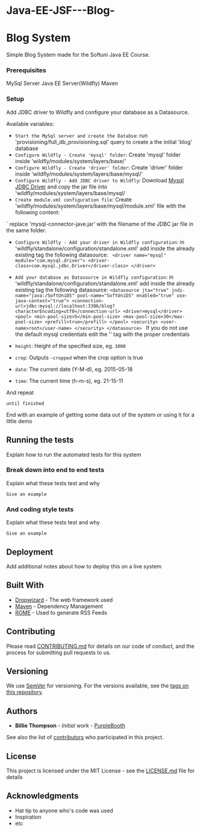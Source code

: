 # Java-EE-JSF---Blog-


# Blog System

Simple Blog System made for the Softuni Java EE Course.

### Prerequisites

MySql Server
Java EE Server(Wildfly)
Maven

### Setup

Add JDBC driver to Wildfly and configure your database as a Datasource.

Available variables:

- `Start the MySql server and create the Databse`: run 'provisioning/full_db_provisioning.sql' query to create a the initial 'blog' database
- `Configure Wildfly - Create 'mysql' folder`: Create 'mysql' folder inside 'wildfly/modules/system/layers/base/'
- `Configure Wildfly - Create 'driver' folder`: Create 'driver' folder inside 'wildfly/modules/system/layers/base/mysql/'
- `Configure Wildfly - Add JDBC driver to Wildfly`: Download [Mysql JDBC Driver](https://dev.mysql.com/downloads/connector/j) and copy the jar file into 'wildfly/modules/system/layers/base/mysql/
- `Create module.xml configuration file`: Create 'wildfly/modules/system/layers/base/mysql/module.xml' file with the following content:
`<?xml version="1.0" encoding="UTF-8"?>
<module xmlns="urn:jboss:module:1.1" name="com.mysql.driver">
	<resources>
		<resource-root path="mysql-connector-java.jar"/>
	</resources>
	<dependencies>
		<module name="javax.api"/>
		<module name="javax.transaction.api"/>
	</dependencies>
</module>`
replace 'mysql-connector-jave.jar' with the filename of the JDBC jar file in the same folder.

- `Configure Wildfly - Add your driver in Wildfly configuration`: in 'wildfly/standalone/configuration/standalone.xml' add inside the already existing <drivers> tag the following datasource:
`  <driver name="mysql" module="com.mysql.driver">
                        <driver-class>com.mysql.jdbc.Driver</driver-class>
                    </driver>
`

- `Add your database as Datasource in Wildfly configuration`: in 'wildfly/standalone/configuration/standalone.xml' add inside the already existing <datasources> tag the following datasource:
`<datasource jta="true" jndi-name="java:/SoftUniDS" pool-name="SoftUniDS" enabled="true" use-java-context="true">
                    <connection-url>jdbc:mysql://localhost:3306/blog?characterEncoding=utf8</connection-url>
                    <driver>mysql</driver>
                    <pool>
                        <min-pool-size>5</min-pool-size>
                        <max-pool-size>30</max-pool-size>
                        <prefill>true</prefill>
                    </pool>
                    <security>
                        <user-name>root</user-name>
                    </security>
                </datasource>
`
If you do not use the default mysql credentials edit the '<security>' tag with the proper credentials

- `height`: Height of the specified size, eg. `1000`
- `crop`: Outputs `-cropped` when the crop option is true
- `date`: The current date (Y-M-d), eg. 2015-05-18
- `time`: The current time (h-m-s), eg. 21-15-11

And repeat

```
until finished
```

End with an example of getting some data out of the system or using it for a little demo

## Running the tests

Explain how to run the automated tests for this system

### Break down into end to end tests

Explain what these tests test and why

```
Give an example
```

### And coding style tests

Explain what these tests test and why

```
Give an example
```

## Deployment

Add additional notes about how to deploy this on a live system

## Built With

* [Dropwizard](http://www.dropwizard.io/1.0.2/docs/) - The web framework used
* [Maven](https://maven.apache.org/) - Dependency Management
* [ROME](https://rometools.github.io/rome/) - Used to generate RSS Feeds

## Contributing

Please read [CONTRIBUTING.md](https://gist.github.com/PurpleBooth/b24679402957c63ec426) for details on our code of conduct, and the process for submitting pull requests to us.

## Versioning

We use [SemVer](http://semver.org/) for versioning. For the versions available, see the [tags on this repository](https://github.com/your/project/tags). 

## Authors

* **Billie Thompson** - *Initial work* - [PurpleBooth](https://github.com/PurpleBooth)

See also the list of [contributors](https://github.com/your/project/contributors) who participated in this project.

## License

This project is licensed under the MIT License - see the [LICENSE.md](LICENSE.md) file for details

## Acknowledgments

* Hat tip to anyone who's code was used
* Inspiration
* etc

